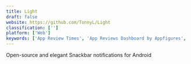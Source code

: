 ```yaml
---
title: Light
draft: false 
website: https://github.com/TonnyL/Light
classification: ['']
platform: ['Web']
keywords: ['App Review Times', 'App Reviews Dashboard by Appfigures', 'Facebook DeepText', 'Google Cloud Natural Language API', 'Hyperlink', 'Magnify', 'Mobile Action', 'Muzzle', 'Notific.io', 'Push More', 'Push Notification Preview', 'PushOwl', 'PushPro', 'Pusha', 'Pusher Push Notifications API', 'SendInBlue', 'Slack Notification for your App', 'Time Calc', 'Web Push', 'nlp_compromise']
---
```

Open-source and elegant Snackbar notifications for Android